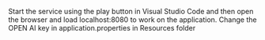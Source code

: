 Start the service using the play button in Visual Studio Code and then open the browser and load localhost:8080 to work on the application.  Change the OPEN AI key in application.properties in Resources folder
